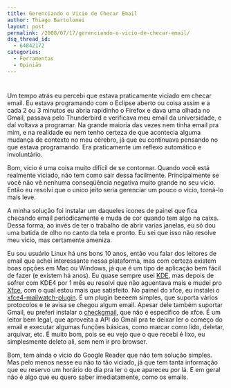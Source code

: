 ```yaml
---
title: Gerenciando o Vicio de Checar Email
author: Thiago Bartolomei
layout: post
permalink: /2008/07/17/gerenciando-o-vicio-de-checar-email/
dsq_thread_id:
  - 64842172
categories:
  - Ferramentas
  - Opinião
---
```

# 

Um tempo atrás eu percebi que estava praticamente viciado em checar email. Eu estava programando com o Eclipse aberto ou coisa assim e a cada 2 ou 3 minutos eu abria rapidinho o Firefox e dava uma olhada no Gmail, passava pelo Thunderbird e verificava meu email da universidade, e daí voltava a programar. Na grande maioria das vezes nem tinha email pra mim, e na realidade eu nem tenho certeza de que acontecia alguma mudança de contexto no meu cérebro, já que eu continuava pensando no que estava programando. Era praticamente um reflexo automático e involuntário.

Bom, vicio é uma coisa muito difícil de se contornar. Quando você está realmente viciado, não tem como sair dessa facilmente. Principalmente se você não vê nenhuma conseqüência negativa muito grande no seu vicio. Então eu resolvi que o unico jeito seria gerenciar um pouco o vicio, torná-lo mais leve.

A minha solução foi instalar um daqueles ícones de painel que fica checando email periodicamente e muda de cor quando tem algo na caixa. Dessa forma, ao invés de ter o trabalho de abrir varias janelas, eu só dou uma batida de olho no canto da tela e pronto. Eu sei que isso não resolve meu vicio, mas certamente ameniza.

Eu sou usuário Linux há uns bons 10 anos, então vou falar dos leitores de email que achei interessante nessa plataforma, mas com certeza existem boas opções em Mac ou Windows, já que é um tipo de aplicação bem fácil de fazer (e existem há anos). Eu quase sempre usei [KDE][1], mas depois de sofrer com KDE4 por 1 mês eu resolvi que não aguentava mais e mudei pro [Xfce][2], com o qual estou mais que satisfeito. No painel do xfce, eu instalei o [xfce4-mailwatch-plugin][3]. É um plugin beeeem simples, que suporta vários protocolos e te avisa se chegou algum email. Apesar dele também suportar Gmail, eu preferi instalar o [checkgmail][4], que não é especifico de xfce. É um leitor bem legal, que aproveita a API do Gmail pra te deixar ler o começo do email e executar algumas funções básicas, como marcar como lido, deletar, arquivar, etc. É muito bom, pois se eu vejo que o que recebi é lixo, eu simplesmente deleto ali, sem nem ir pro browser.

 [1]: http://www.kde.org/
 [2]: http://www.xfce.org/
 [3]: http://spuriousinterrupt.org/files/mailwatch/doc/C/xfce4-mailwatch-plugin.html
 [4]: http://checkgmail.sourceforge.net/

Bom, tem ainda o vicio do Google Reader que não tem solução simples. Mas pelo menos nesse eu não to tão viciado, já que tem tanta informação que eu reservo um horário do dia pra ler o que apareceu por lá. E em geral não é algo que eu quero saber imediatamente, como os emails.